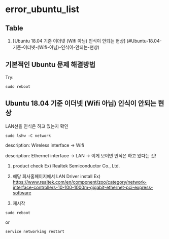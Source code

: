 # error_ubuntu_list

## Table
1. [Ubuntu 18.04 기준 이더넷 (Wifi 아님) 인식이 안되는 현상] (#Ubuntu-18.04-기준-이더넷-(Wifi-아님)-인식이-안되는-현상)

## 기본적인 Ubuntu 문제 해결방법
Try:
```
sudo reboot
```
## Ubuntu 18.04 기준 이더넷 (Wifi 아님) 인식이 안되는 현상

LAN선을 인식은 하고 있는지 확인
```
sudo lshw -C network
```
description: Wireless interface -> Wifi

description: Ethernet interface -> LAN -> 이게 보이면 인식은 하고 있다는 것!

1. product check
Ex) Realtek Semiconductor Co., Ltd.

2. 해당 회사홈페이지에서 LAN Driver install
Ex) https://www.realtek.com/en/component/zoo/category/network-interface-controllers-10-100-1000m-gigabit-ethernet-pci-express-software

3. 재시작

```
sudo reboot
```
or
```
service networking restart
```
